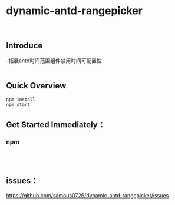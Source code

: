 # dynamic-antd-rangepicker

<br>

## Introduce

-拓展antd时间范围组件禁用时间可配置性
<br><br>

## Quick Overview

```sh
npm install  
npm start
```

## Get Started Immediately：

### npm

<br><br>
## issues：
https://github.com/samous0726/dynamic-antd-rangepicker/issues
